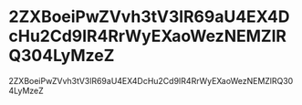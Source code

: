 # 2ZXBoeiPwZVvh3tV3lR69aU4EX4DcHu2Cd9IR4RrWyEXaoWezNEMZlRQ304LyMzeZ
2ZXBoeiPwZVvh3tV3lR69aU4EX4DcHu2Cd9IR4RrWyEXaoWezNEMZlRQ304LyMzeZ
